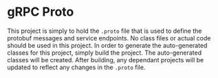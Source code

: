 ﻿# gRPC Proto

This project is simply to hold the `.proto` file that is used to define the protobuf messages and service endpoints.
No class files or actual code should be used in this project. In order to generate the auto-generated classes for this project, simply
build the project. The auto-generated classes will be created. After building, any dependant projects will be updated to reflect any changes
in the `.proto` file.